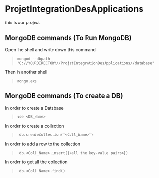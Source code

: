 # ProjetIntegrationDesApplications

this is our project


## MongoDB commands (To Run MongoDB)
Open the shell and write down this command

> ```mongod --dbpath "C://YOURDIRECTORY//ProjetIntegrationDesApplications//database"```

Then in another shell

> ```mongo.exe```


## MongoDB commands (To create a DB)
In order to create a Database

> ``` use <DB_Name> ```

In order to create a collection

> ``` db.createCollection("<Coll_Name>")```

In order to add a row to the collection

> ``` db.<Coll_Name>.insert({<all the key-value pairs>})```

In order to get all the collection

> ``` db.<Coll_Name>.find()```